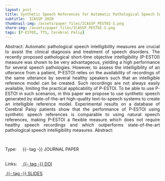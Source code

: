 ```yaml
---
layout: post
title: Synthetic Speech References for Automatic Pathological Speech Intelligibility Assessment
subtitle:  ICASSP 2020
thumbnail-img: /assets/paper_files/ICASSP_PESTOI-S.png
share-img: /assets/paper_files/ICASSP_PESTOI-S.png
tags: [P-ESTOI, TTS, Cerebral Palsy]
---
```


<p align="justify">
Abstract: Automatic pathological speech intelligibility measures are crucial to assist the clinical diagnosis and treatment of speech disorders. The recently proposed pathological short-time objective intelligibility (P-ESTOI) measure was shown to be very advantageous, yielding a high performance for several speech pathologies. However, to assess the intelligibility of an utterance from a patient, P-ESTOI relies on the availability of recordings of the same utterance by several healthy speakers such that an intelligible reference model can be created. Such recordings are not always easily available, limiting the practical applicability of P-ESTOI. To be able to use P-ESTOI in such scenarios, in this paper we propose to use synthetic speech generated by state-of-the-art high-quality text-to-speech systems to create an intelligible reference model. Experimental results on a database of Cerebral Palsy patients show that the performance of P-ESTOI using synthetic speech references is comparable to using natural speech references, making P-ESTOI a flexible measure which does not require healthy speech recordings and which outperforms state-of-the-art pathological speech intelligibility measures.
Abstract: </p>

<br />


<span>Type:&nbsp;&nbsp;&nbsp;</span>
<a class="btn btn-outline-success"><i class="fas fa-book-open" aria-hidden="true"></i>&nbsp;{{- tag -}}&nbsp;JOURNAL PAPER</a>
<br />
<br />

<span>Links:&nbsp;&nbsp;&nbsp;</span>
<a href="https://ieeexplore.ieee.org/abstract/document/9054765" class="btn btn-outline-success"><i class="fas fa-link" aria-hidden="true"></i>&nbsp;{{- tag -}}&nbsp;DOI</a>

<a href="https://github.com/PJanbakhshi/Pjanbakhshi.github.io/blob/master/docs/PESTOI-S_slides.pdf" class="btn btn-outline-success"><i class="far fa-file-pdf" aria-hidden="true"></i>&nbsp;{{- tag -}}&nbsp;SLIDES</a>


